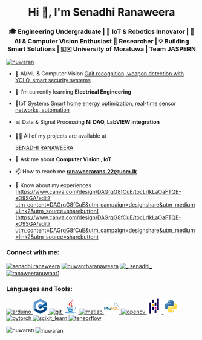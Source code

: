 <h1 align="center">Hi 👋, I'm Senadhi Ranaweera</h1>
<h3 align="center">🎓 Engineering Undergraduate | 🤖 IoT & Robotics Innovator | 🧠 AI & Computer Vision Enthusiast 🔬 Researcher | 💡 Building Smart Solutions | 🇱🇰 University of Moratuwa | Team JASPERN</h3>

              
<p align="left"> <a href="https://github.com/ryo-ma/github-profile-trophy"><img src="https://github-profile-trophy.vercel.app/?username=nuwaran" alt="nuwaran" /></a> </p>

- 🔭 AI/ML & Computer Vision [Gait recognition, weapon detection with YOLO, smart security systems]([https://www.linkedin.com/posts/senadhi-ranaweera-146888254_gaitrecognition-humanwalkingpattern-biometricsecurity-activity-7349295907558871040-JZ41?utm_source=share&utm_medium=member_desktop&rcm=ACoAAD7HHsYBpQa0GJcUaREP77lgUHSlRFStIY4](https://www.linkedin.com/in/senadhiranaweera/details/projects/))

- 🌱 I’m currently learning **Electrical Engineering**

- 🔌IoT Systems [Smart home energy optimization, real-time sensor networks, automation](https://www.linkedin.com/posts/senadhi-ranaweera-146888254_technovation2025-teamsparksquad-universityofmoratuwa-activity-7323557984268169216-aB1R?utm_source=share&utm_medium=member_desktop&rcm=ACoAAD7HHsYBpQa0GJcUaREP77lgUHSlRFStIY4)

- 📊 Data & Signal Processing **NI DAQ, LabVIEW integration**

- 👨‍💻 All of my projects are available at <div class="badge-base LI-profile-badge" data-locale="en_US" data-size="large" data-theme="light" data-type="HORIZONTAL" data-vanity="senadhi-ranaweera-146888254" data-version="v1"><a class="badge-base__link LI-simple-link" href="https://lk.linkedin.com/in/senadhi-ranaweera-146888254?trk=profile-badge">SENADHI RANAWEERA</a></div>
              

- 💬 Ask me about **Computer Vision , IoT**

- 📫 How to reach me **ranaweerarans.22@uom.lk**

- 📄 Know about my experiences [https://www.canva.com/design/DAGrqG8fCuE/tocLrIkLaOaFTQE-xO9SGA/edit?utm_content=DAGrqG8fCuE&utm_campaign=designshare&utm_medium=link2&utm_source=sharebutton](https://www.canva.com/design/DAGrqG8fCuE/tocLrIkLaOaFTQE-xO9SGA/edit?utm_content=DAGrqG8fCuE&utm_campaign=designshare&utm_medium=link2&utm_source=sharebutton)

<h3 align="left">Connect with me:</h3>
<p align="left">
<a href="https://linkedin.com/in/senadhi ranaweera" target="blank"><img align="center" src="https://raw.githubusercontent.com/rahuldkjain/github-profile-readme-generator/master/src/images/icons/Social/linked-in-alt.svg" alt="senadhi ranaweera" height="30" width="40" /></a>
<a href="https://kaggle.com/nuwantharanaweera" target="blank"><img align="center" src="https://raw.githubusercontent.com/rahuldkjain/github-profile-readme-generator/master/src/images/icons/Social/kaggle.svg" alt="nuwantharanaweera" height="30" width="40" /></a>
<a href="https://instagram.com/_.senadhi_" target="blank"><img align="center" src="https://raw.githubusercontent.com/rahuldkjain/github-profile-readme-generator/master/src/images/icons/Social/instagram.svg" alt="_.senadhi_" height="30" width="40" /></a>
<a href="https://www.hackerrank.com/ranaweeranuwant1" target="blank"><img align="center" src="https://raw.githubusercontent.com/rahuldkjain/github-profile-readme-generator/master/src/images/icons/Social/hackerrank.svg" alt="ranaweeranuwant1" height="30" width="40" /></a>
</p>

<h3 align="left">Languages and Tools:</h3>
<p align="left"> <a href="https://www.arduino.cc/" target="_blank" rel="noreferrer"> <img src="https://cdn.worldvectorlogo.com/logos/arduino-1.svg" alt="arduino" width="40" height="40"/> </a> <a href="https://www.w3schools.com/cpp/" target="_blank" rel="noreferrer"> <img src="https://raw.githubusercontent.com/devicons/devicon/master/icons/cplusplus/cplusplus-original.svg" alt="cplusplus" width="40" height="40"/> </a> <a href="https://git-scm.com/" target="_blank" rel="noreferrer"> <img src="https://www.vectorlogo.zone/logos/git-scm/git-scm-icon.svg" alt="git" width="40" height="40"/> </a> <a href="https://www.java.com" target="_blank" rel="noreferrer"> <img src="https://raw.githubusercontent.com/devicons/devicon/master/icons/java/java-original.svg" alt="java" width="40" height="40"/> </a> <a href="https://www.mathworks.com/" target="_blank" rel="noreferrer"> <img src="https://upload.wikimedia.org/wikipedia/commons/2/21/Matlab_Logo.png" alt="matlab" width="40" height="40"/> </a> <a href="https://www.mysql.com/" target="_blank" rel="noreferrer"> <img src="https://raw.githubusercontent.com/devicons/devicon/master/icons/mysql/mysql-original-wordmark.svg" alt="mysql" width="40" height="40"/> </a> <a href="https://opencv.org/" target="_blank" rel="noreferrer"> <img src="https://www.vectorlogo.zone/logos/opencv/opencv-icon.svg" alt="opencv" width="40" height="40"/> </a> <a href="https://pandas.pydata.org/" target="_blank" rel="noreferrer"> <img src="https://raw.githubusercontent.com/devicons/devicon/2ae2a900d2f041da66e950e4d48052658d850630/icons/pandas/pandas-original.svg" alt="pandas" width="40" height="40"/> </a> <a href="https://www.python.org" target="_blank" rel="noreferrer"> <img src="https://raw.githubusercontent.com/devicons/devicon/master/icons/python/python-original.svg" alt="python" width="40" height="40"/> </a> <a href="https://pytorch.org/" target="_blank" rel="noreferrer"> <img src="https://www.vectorlogo.zone/logos/pytorch/pytorch-icon.svg" alt="pytorch" width="40" height="40"/> </a> <a href="https://scikit-learn.org/" target="_blank" rel="noreferrer"> <img src="https://upload.wikimedia.org/wikipedia/commons/0/05/Scikit_learn_logo_small.svg" alt="scikit_learn" width="40" height="40"/> </a> <a href="https://www.tensorflow.org" target="_blank" rel="noreferrer"> <img src="https://www.vectorlogo.zone/logos/tensorflow/tensorflow-icon.svg" alt="tensorflow" width="40" height="40"/> </a> </p>

<p><img align="left" src="https://github-readme-stats.vercel.app/api/top-langs?username=nuwaran&show_icons=true&locale=en&layout=compact" alt="nuwaran" /></p>

<p>&nbsp;<img align="center" src="https://github-readme-stats.vercel.app/api?username=nuwaran&show_icons=true&locale=en" alt="nuwaran" /></p>
